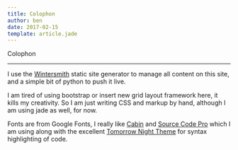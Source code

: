 ```yaml
---
title: Colophon
author: ben
date: 2017-02-15
template: article.jade
---
```


Colophon

---

I use the [Wintersmith](https://github.com/jnordberg/wintersmith) static site generator to manage all content on this site, and a simple bit of python to push it live.

I am tired of using bootstrap or insert new grid layout framework here, it kills my creativity. So I am just writing CSS and markup by hand, although I am using jade as well, for now.

Fonts are from Google Fonts, I really like [Cabin](https://fonts.google.com/specimen/Cabin) and [Source Code Pro](https://fonts.google.com/specimen/Source+Code+Pro) which I am using along with the excellent [Tomorrow Night Theme](https://github.com/chriskempson/tomorrow-theme) for syntax highlighting of code.
